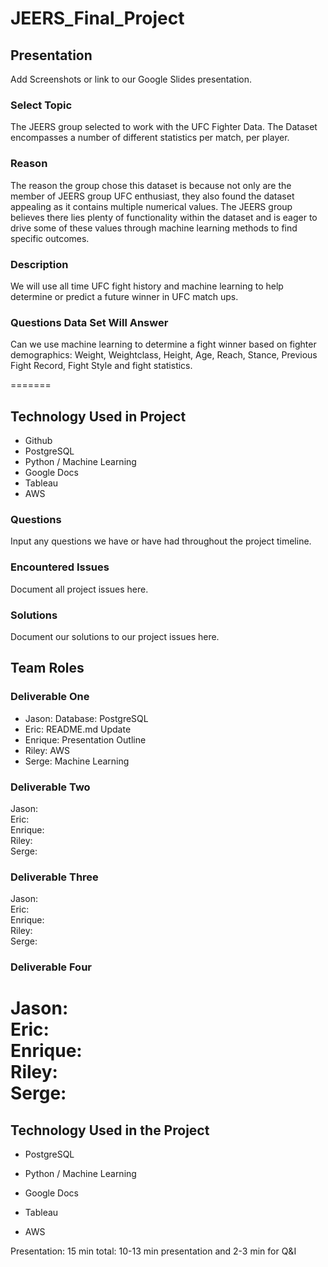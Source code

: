 # JEERS_Final_Project



## Presentation
Add Screenshots or link to our Google Slides presentation.

### Select Topic

The JEERS group selected to work with the UFC Fighter Data. The Dataset encompasses a number of different statistics per match, per player.

### Reason

The reason the group chose this dataset is because not only are the member of JEERS group UFC enthusiast, they also found the dataset appealing as it contains multiple numerical values. The JEERS group believes there lies plenty of functionality within the dataset and is eager to drive some of these values through machine learning methods to find specific outcomes.
 
### Description

We will use all time UFC fight history and machine learning to help determine or predict a future winner in UFC match ups.

### Questions Data Set Will Answer

Can we use machine learning to determine a fight winner based on fighter demographics: Weight, Weightclass, Height, Age, Reach, Stance, Previous Fight Record, Fight Style and fight statistics.

=======

## Technology Used in Project
- Github
- PostgreSQL
- Python / Machine Learning
- Google Docs
- Tableau
- AWS

### Questions
Input any questions we have or have had throughout the project timeline.

### Encountered Issues
Document all project issues here.

### Solutions
Document our solutions to our project issues here.

## Team Roles

### Deliverable One
- Jason: Database: PostgreSQL
- Eric: README.md Update  
- Enrique: Presentation Outline  
- Riley: AWS  
- Serge: Machine Learning  

### Deliverable Two
Jason:  
Eric:  
Enrique:  
Riley:  
Serge:  

### Deliverable Three
Jason:  
Eric:  
Enrique:  
Riley:  
Serge:  

### Deliverable Four
Jason:  
Eric:  
Enrique:  
Riley:  
Serge:  
=======

## Technology Used in the Project

- PostgreSQL

- Python / Machine Learning

- Google Docs

- Tableau

- AWS

Presentation: 15 min total: 10-13 min presentation and 2-3 min for Q&I
